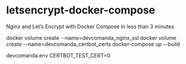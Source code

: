 # letsencrypt-docker-compose
Nginx and Let’s Encrypt with Docker Compose in less than 3 minutes

docker volume create --name=devcomanda_nginx_ssl
docker volume create --name=devcomanda_certbot_certs
docker-compose up --build

devcomanda.env
CERTBOT_TEST_CERT=0